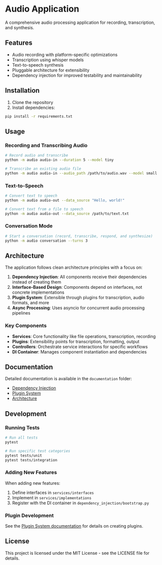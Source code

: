 # Audio Application

A comprehensive audio processing application for recording, transcription, and synthesis.

## Features

- Audio recording with platform-specific optimizations
- Transcription using whisper models
- Text-to-speech synthesis
- Pluggable architecture for extensibility
- Dependency injection for improved testability and maintainability

## Installation

1. Clone the repository
2. Install dependencies:

```bash
pip install -r requirements.txt
```

## Usage

### Recording and Transcribing Audio

```bash
# Record audio and transcribe
python -m audio audio-in --duration 5 --model tiny

# Transcribe an existing audio file
python -m audio audio-in --audio_path /path/to/audio.wav --model small
```

### Text-to-Speech

```bash
# Convert text to speech
python -m audio audio-out --data_source "Hello, world!"

# Convert text from a file to speech
python -m audio audio-out --data_source /path/to/text.txt
```

### Conversation Mode

```bash
# Start a conversation (record, transcribe, respond, and synthesize)
python -m audio conversation --turns 3
```

## Architecture

The application follows clean architecture principles with a focus on:

1. **Dependency Injection**: All components receive their dependencies instead of creating them
2. **Interface-Based Design**: Components depend on interfaces, not concrete implementations
3. **Plugin System**: Extensible through plugins for transcription, audio formats, and more
4. **Async Processing**: Uses asyncio for concurrent audio processing pipelines

### Key Components

- **Services**: Core functionality like file operations, transcription, recording
- **Plugins**: Extensibility points for transcription, formatting, output
- **Controllers**: Orchestrate service interactions for specific workflows
- **DI Container**: Manages component instantiation and dependencies

## Documentation

Detailed documentation is available in the `documentation` folder:

- [Dependency Injection](documentation/README_DEPENDENCY_INJECTION.md)
- [Plugin System](documentation/plugins.md)
- [Architecture](documentation/arch.md)

## Development

### Running Tests

```bash
# Run all tests
pytest

# Run specific test categories
pytest tests/unit
pytest tests/integration
```

### Adding New Features

When adding new features:

1. Define interfaces in `services/interfaces`
2. Implement in `services/implementations`
3. Register with the DI container in `dependency_injection/bootstrap.py`

### Plugin Development

See the [Plugin System documentation](documentation/plugins.md) for details on creating plugins.

## License

This project is licensed under the MIT License - see the LICENSE file for details.